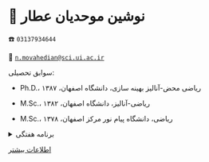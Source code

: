 
# 👤  **نوشین موحدیان عطار**


☎️  `03137934644`


📧  [`n.movahedian@sci.ui.ac.ir`](mailto:n.movahedian@sci.ui.ac.ir)


سوابق تحصیلی: 


- Ph.D.، ریاضی محض-آنالیز بهینه سازی، دانشگاه اصفهان، ۱۳۸۷


- M.Sc.، ریاضی-آنالیز، دانشگاه اصفهان، ۱۳۸۲


- M.Sc.، ریاضی، دانشگاه پیام نور مرکز اصفهان، ۱۳۷۸


<details>
<summary>
برنامه هفتگی
</summary>
<img src="../statics/movahedian.jpg"/>
</details>


[اطلاعات بیشتر](https://sci.ui.ac.ir/n.movahedian)
